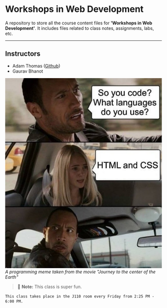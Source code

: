 # Workshops in Web Development

A repository to store all the course content files for **'Workshops in Web Development'**. It includes files related to class notes, assignments, labs, etc.

---

## Instructors

- Adam Thomas ([Github](https://github.com/codeadamca))
- Gaurav Bhanot


![Albuquerque, New Mexico](./_readme/CodeJoke.jpg)
*A programming meme taken from the movie "Journey to the center of the Earth"*


> :memo: **Note:** This class is super fun.

> [^1]: The reasons behind it:
> [^2]: The way every lessons are so practical and engaging.
    The coding memes.
> [^note]:
    This class takes place in the J110 room every Friday from 2:25 PM - 6:00 PM.
